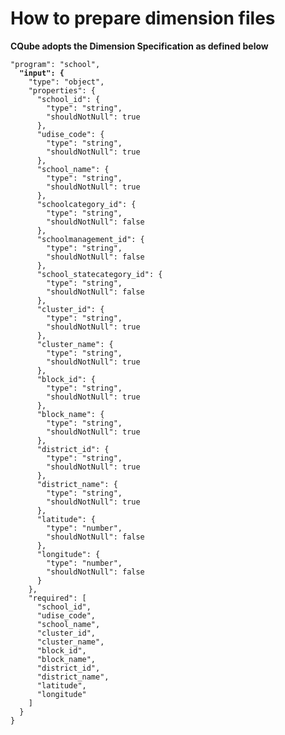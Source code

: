 # How to prepare dimension files

**CQube adopts the Dimension Specification as defined below**

<pre><code>"program": "school",
<strong>  "input": {
</strong>    "type": "object",
    "properties": {
      "school_id": {
        "type": "string",
        "shouldNotNull": true
      },
      "udise_code": {
        "type": "string",
        "shouldNotNull": true
      },
      "school_name": {
        "type": "string",
        "shouldNotNull": true
      },
      "schoolcategory_id": {
        "type": "string",
        "shouldNotNull": false
      },
      "schoolmanagement_id": {
        "type": "string",
        "shouldNotNull": false
      },
      "school_statecategory_id": {
        "type": "string",
        "shouldNotNull": false
      },
      "cluster_id": {
        "type": "string",
        "shouldNotNull": true
      },
      "cluster_name": {
        "type": "string",
        "shouldNotNull": true
      },
      "block_id": {
        "type": "string",
        "shouldNotNull": true
      },
      "block_name": {
        "type": "string",
        "shouldNotNull": true
      },
      "district_id": {
        "type": "string",
        "shouldNotNull": true
      },
      "district_name": {
        "type": "string",
        "shouldNotNull": true
      },
      "latitude": {
        "type": "number",
        "shouldNotNull": false
      },
      "longitude": {
        "type": "number",
        "shouldNotNull": false
      }
    },
    "required": [
      "school_id",
      "udise_code",
      "school_name",
      "cluster_id",
      "cluster_name",
      "block_id",
      "block_name",
      "district_id",
      "district_name",
      "latitude",
      "longitude"
    ]
  }
}
</code></pre>

